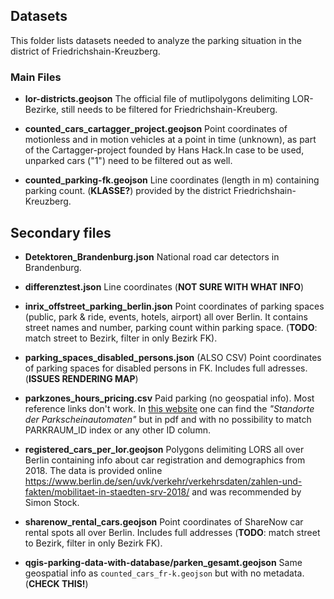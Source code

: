 
## Datasets

This folder lists datasets needed to analyze the parking situation in the district of Friedrichshain-Kreuzberg. 


### Main Files

- **lor-districts.geojson** The official file of mutlipolygons delimiting LOR-Bezirke, still needs to be filtered for Friedrichshain-Kreuberg.

- **counted_cars_cartagger_project.geojson** Point coordinates of motionless and in motion vehicles at a point in time (unknown), as part of the Cartagger-project founded by Hans Hack.In case to be used, unparked cars ("1") need to be filtered out as well.

- **counted_parking-fk.geojson** Line coordinates (length in m) containing parking count. (**KLASSE?**) provided by the district Friedrichshain-Kreuzberg.

## Secondary files

- **Detektoren_Brandenburg.json** National road car detectors in Brandenburg.

- **differenztest.json** Line coordinates (**NOT SURE WITH WHAT INFO**)

- **inrix_offstreet_parking_berlin.json** Point coordinates of parking spaces (public, park & ride, events, hotels, airport) all over Berlin. It contains street names and number, parking count within parking space. (**TODO**: match street to Bezirk, filter in only Bezirk FK).

- **parking_spaces_disabled_persons.json** (ALSO CSV) Point coordinates of parking spaces for disabled persons in FK. Includes full adresses. (**ISSUES RENDERING MAP**)

- **parkzones_hours_pricing.csv** Paid parking (no geospatial info). Most reference links don't work. In [this website](https://parkeninkreuzberg.de) one can find the _"Standorte der Parkscheinautomaten"_ but in pdf and with no possibility to match PARKRAUM_ID index or any other ID column.

- **registered_cars_per_lor.geojson** Polygons delimiting LORS all over Berlin containing info about car registration and demographics from 2018. The data is provided online https://www.berlin.de/sen/uvk/verkehr/verkehrsdaten/zahlen-und-fakten/mobilitaet-in-staedten-srv-2018/ and was recommended by Simon Stock.

- **sharenow_rental_cars.geojson** Point coordinates of ShareNow car rental spots all over Berlin. Includes full addresses (**TODO**: match street to Bezirk, filter in only Bezirk FK).

- **qgis-parking-data-with-database/parken_gesamt.geojson** Same geospatial info as `counted_cars_fr-k.geojson` but with no metadata. (**CHECK THIS!**)
